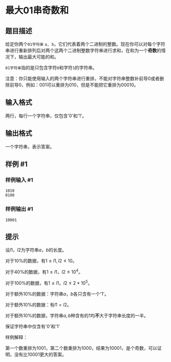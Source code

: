 # 最大01串奇数和

## 题目描述

给定你两个`01字符串` `a, b`，它们代表着两个二进制的整数。现在你可以对每个字符串进行重新排列后对两个这两个二进制整数字符串进行求和，在和为一个**奇数**的情况下，输出最大可能的和。

`01字符串`指的是只包含字符`0`和字符`1`的字符串。

注意：你只能使用输入的两个字符串进行重排，不能对字符串整数补前导$0$或者删除前导$0$，例如：$001$可以重排为$010$，但是不能把它重排为$00010$。

## 输入格式

两行，每行一个字符串，仅包含'0'和'1'。

## 输出格式

一个字符串，表示答案。

## 样例 #1

### 样例输入 #1

```
1010
0100
```

### 样例输出 #1

```
10001
```

## 提示

设$l1，l2$为字符串$a，b$的长度。

对于$10\%$的数据，有$1 \leq l1, l2 \leq 10$。

对于$40\%$的数据，有$1 \leq l1，l2 \leq 10^4$。

对于$100\%$的数据，有$1 \leq l1， l2 \leq 2 * 10 ^5$。

对于额外$10\%$的数据：字符串$a，b$各只含有一个'1'。

对于额外$10\%$的数据：有$l1 = l2$。

对于额外$10\%$的数据，字符串$a, b$种含有的$1$均**不**大于字符串长度的一半。

保证字符串中仅含有'0'和'1'

样例解释：

第一个数重排为$1001$，第二个数重排为$1000$，结果为$10001$，是个奇数，可以证明，没有比$10001$更大的答案。